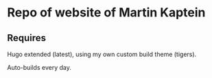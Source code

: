 # Repo of website of Martin Kaptein

## Requires

Hugo extended (latest), using my own custom build theme (tigers).

Auto-builds every day.
